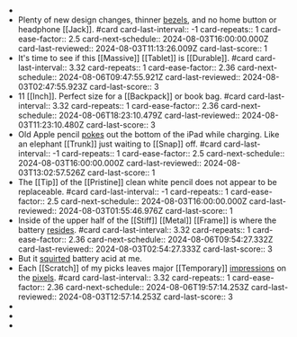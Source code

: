 -
- Plenty of new design changes, thinner [bezels]([[Bezel]]), and no home button or headphone [[Jack]]. #card
  card-last-interval:: -1
  card-repeats:: 1
  card-ease-factor:: 2.5
  card-next-schedule:: 2024-08-03T16:00:00.000Z
  card-last-reviewed:: 2024-08-03T11:13:26.009Z
  card-last-score:: 1
- It's time to see if this [[Massive]] [[Tablet]] is [[Durable]]. #card
  card-last-interval:: 3.32
  card-repeats:: 1
  card-ease-factor:: 2.36
  card-next-schedule:: 2024-08-06T09:47:55.921Z
  card-last-reviewed:: 2024-08-03T02:47:55.923Z
  card-last-score:: 3
- 11 [[Inch]]. Perfect size for a [[Backpack]] or book bag. #card
  card-last-interval:: 3.32
  card-repeats:: 1
  card-ease-factor:: 2.36
  card-next-schedule:: 2024-08-06T18:23:10.479Z
  card-last-reviewed:: 2024-08-03T11:23:10.480Z
  card-last-score:: 3
- Old Apple pencil [pokes]([[Poke]]) out the bottom of the iPad while charging. Like an elephant [[Trunk]] just waiting to [[Snap]] off. #card
  card-last-interval:: -1
  card-repeats:: 1
  card-ease-factor:: 2.5
  card-next-schedule:: 2024-08-03T16:00:00.000Z
  card-last-reviewed:: 2024-08-03T13:02:57.526Z
  card-last-score:: 1
- The [[Tip]] of the [[Pristine]] clean white pencil does not appear to be replaceable. #card
  card-last-interval:: -1
  card-repeats:: 1
  card-ease-factor:: 2.5
  card-next-schedule:: 2024-08-03T16:00:00.000Z
  card-last-reviewed:: 2024-08-03T01:55:46.976Z
  card-last-score:: 1
- Inside of the upper half of the [[Stiff]] [[Metal]] [[Frame]] is where the battery [resides]([[Reside]]). #card
  card-last-interval:: 3.32
  card-repeats:: 1
  card-ease-factor:: 2.36
  card-next-schedule:: 2024-08-06T09:54:27.332Z
  card-last-reviewed:: 2024-08-03T02:54:27.333Z
  card-last-score:: 3
- But it [squirted]([[Squirt]]) battery acid at me.
- Each [[Scratch]] of my picks leaves major [[Temporary]] [impressions]([[Impression]]) on the [pixels]([[Pixel]]). #card
  card-last-interval:: 3.32
  card-repeats:: 1
  card-ease-factor:: 2.36
  card-next-schedule:: 2024-08-06T19:57:14.253Z
  card-last-reviewed:: 2024-08-03T12:57:14.253Z
  card-last-score:: 3
-
-
-